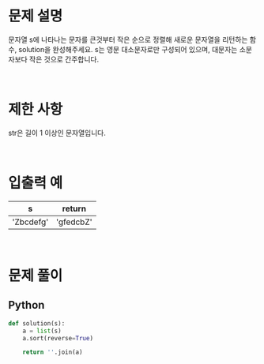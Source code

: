 # 문제 설명

문자열 s에 나타나는 문자를 큰것부터 작은 순으로 정렬해 새로운 문자열을 리턴하는 함수, solution을 완성해주세요.
s는 영문 대소문자로만 구성되어 있으며, 대문자는 소문자보다 작은 것으로 간주합니다.

<br />

# 제한 사항

str은 길이 1 이상인 문자열입니다.

<br />

# 입출력 예

|     s     |  return   |
| :-------: | :-------: |
| 'Zbcdefg' | 'gfedcbZ' |

<br />

# 문제 풀이

## Python

```python
def solution(s):
    a = list(s)
    a.sort(reverse=True)

    return ''.join(a)
```
